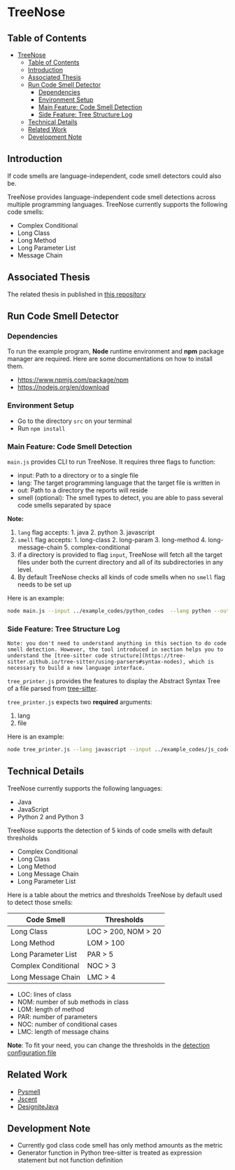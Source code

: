 # TreeNose

## Table of Contents

- [TreeNose](#treenose)
  - [Table of Contents](#table-of-contents)
  - [Introduction](#introduction)
  - [Associated Thesis](#associated-thesis)
  - [Run Code Smell Detector](#run-code-smell-detector)
    - [Dependencies](#dependencies)
    - [Environment Setup](#environment-setup)
    - [Main Feature: Code Smell Detection](#main-feature-code-smell-detection)
    - [Side Feature: Tree Structure Log](#side-feature-tree-structure-log)
  - [Technical Details](#technical-details)
  - [Related Work](#related-work)
  - [Development Note](#development-note)

## Introduction

If code smells are language-independent, code smell detectors could also be.

TreeNose provides language-independent code smell detections across multiple programming languages. TreeNose currently supports the following code smells:

- Complex Conditional
- Long Class
- Long Method
- Long Parameter List
- Message Chain
  

## Associated Thesis

The related thesis in published in [this repository](https://github.com/ReadyResearchers-2023-24/cis-600-f2023-610-s2024-senior-thesis-Yanqiao4396)

## Run Code Smell Detector

### Dependencies

To run the example program, **Node** runtime environment and **npm** package manager are required. Here are some documentations on how to install them.
- https://www.npmjs.com/package/npm
- https://nodejs.org/en/download

### Environment Setup

* Go to the directory `src` on your terminal
* Run `npm install`

### Main Feature: Code Smell Detection

`main.js` provides CLI to run TreeNose. It requires three flags to function:

- input: Path to a directory or to a single file
- lang: The target programming language that the target file is written in
- out: Path to a directory the reports will reside
- smell (optional): The smell types to detect, you are able to pass several code smells separated by space


**Note:**
1. `lang` flag accepts: 1. java 2. python 3. javascript
2. `smell` flag accepts: 1. long-class 2. long-param 3. long-method 4. long-message-chain 5. complex-conditional
3. if a directory is provided to flag `input`, TreeNose will fetch all the target files under both the current directory and all of its subdirectories in any level.
4. By default TreeNose checks all kinds of code smells when no `smell` flag needs to be set up

Here is an example:
```bash
node main.js --input ../example_codes/python_codes  --lang python --out ../reports --smell long-param long-class
```

### Side Feature: Tree Structure Log

```
Note: you don't need to understand anything in this section to do code smell detection. However, the tool introduced in section helps you to understand the [tree-sitter code structure](https://tree-sitter.github.io/tree-sitter/using-parsers#syntax-nodes), which is necessary to build a new language interface.
```

`tree_printer.js` provides the features to display the Abstract Syntax Tree of a file parsed from [tree-sitter](https://tree-sitter.github.io/tree-sitter/).

`tree_printer.js` expects two **required** arguments:
   1. lang
   2. file

Here is an example:
```bash
node tree_printer.js --lang javascript --input ../example_codes/js_codes/conditional.js
```

## Technical Details

TreeNose currently supports the following languages:
- Java
- JavaScript
- Python 2 and Python 3

TreeNose supports the detection of 5 kinds of code smells with default thresholds

- Complex Conditional
- Long Class
- Long Method
- Long Message Chain
- Long Parameter List

Here is a table about the metrics and thresholds TreeNose by default used to detect those smells:


| Code Smell | Thresholds |
| --- | --- |
| Long Class | LOC > 200, NOM > 20 |
| Long Method | LOM > 100 |
| Long Parameter List | PAR > 5 |
| Complex Conditional | NOC > 3 |
| Long Message Chain | LMC > 4 |

- LOC: lines of class
- NOM: number of sub methods in class
- LOM: length of method
- PAR: number of parameters
- NOC: number of conditional cases
- LMC: length of message chains

**Note**: To fit your need, you can change the thresholds in the [detection configuration file](./src/configs/detect_config.json)

## Related Work

- [Pysmell](https://github.com/chenzhifei731/Pysmell)
- [Jscent](https://github.com/moskirathe/JScent)
- [DesigniteJava](https://github.com/tushartushar/DesigniteJavas)

## Development Note

- Currently god class code smell has only method amounts as the metric
- Generator function in Python tree-sitter is treated as expression statement but not function definition